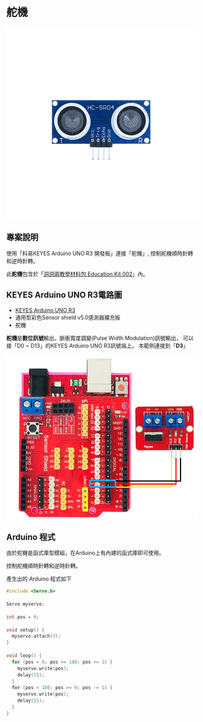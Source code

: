# 舵機

![](../../.gitbook/assets/01.png)

## 專案說明

使用「科易KEYES Arduino UNO R3 開發板」連接「舵機」, 控制舵機順時針轉和逆時針轉。

此**舵機**包含於「[洞洞兩教學材料包 Education Kit 002](https://www.robotkingdom.com.tw/product/rk-education-kit-002/)」內。

## KEYES Arduino UNO R3電路圖

* [KEYES Arduino UNO R3](https://www.robotkingdom.com.tw/product/keyes-uno-r3/) 
* 通用型彩色Sensor shield v5.0感測器擴充板
* 舵機

**舵機**是**數位訊號**輸出，脈衝寬度調變\(Pulse Width Modulation\)訊號輸出， 可以接「D0 ~ D13」的KEYES Arduino UNO R3訊號端上。 本範例連接到「**D3**」

![](../../.gitbook/assets/02%20%281%29.png)

## Arduino 程式

由於舵機是函式庫型模組，在Arduino上有內建的函式庫即可使用。

控制舵機順時針轉和逆時針轉。

產生出的 Arduino 程式如下

```c
#include <Servo.h>

Servo myservo;  

int pos = 0;    

void setup() {
  myservo.attach(3); 
}

void loop() {
  for (pos = 0; pos <= 180; pos += 1) { 
    myservo.write(pos);             
    delay(15);                       
  }
  for (pos = 180; pos >= 0; pos -= 1) { 
    myservo.write(pos);              
    delay(15);                      
  }
}

```

